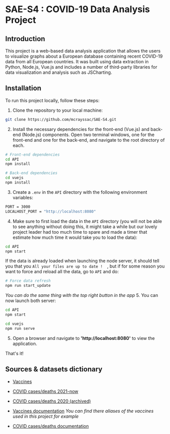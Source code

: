 # SAE-S4 : COVID-19 Data Analysis Project
## Introduction

This project is a web-based data analysis application that allows the users to visualize graphs about a European database containing recent COVID-19 data from all European countries. 
It was built using data extraction in Python, Node.js, Vue.js and includes a number of third-party libraries for data visualization and analysis such as JSCharting.

## Installation

To run this project locally, follow these steps:
1. Clone the repository to your local machine:
```bash
git clone https://github.com/mcrayssac/SAE-S4.git
```
2. Install the necessary dependencies for the front-end (Vue.js) and back-end (Node.js) components. Open two terminal
windows, one for the front-end and one for the back-end, and navigate to the root directory of each.
```bash
# Front-end dependencies
cd API
npm install

# Back-end dependencies
cd vuejs
npm install
```
3. Create a `.env` in the `API` directory with the following environment variables:
```bash
PORT = 3000
LOCALHOST_PORT = "http://localhost:8080"
```
4. Make sure to first load the data in the `API` directory (you will not be able to see anything without doing this, it might take a while but our lovely project leader had too much time to spare and made a timer that estimate how much time it would take you to load the data):
```bash
cd API
npm start
```
If the data is already loaded when launching the node server, it should tell you that you `All your files are up to date ! 
`, but if for some reason you want to force and reload all the data, go to `API` and do:
```bash
# Force data refresh
npm run start_update
```
*You can do the same thing with the top right button in the app*
5. You can now launch both server:
```bash
cd API
npm start

cd vuejs
npm run serve
```

5. Open a browser and navigate to **'http://localhost:8080'** to view the application.

That's it! 

## Sources & datasets dictionary

- [Vaccines](https://www.ecdc.europa.eu/en/publications-data/data-covid-19-vaccination-eu-eea)
- [COVID cases/deaths 2021-now](https://www.ecdc.europa.eu/en/publications-data/data-national-14-day-notification-rate-covid-19)
- [COVID cases/deaths 2020 (archived)](https://www.ecdc.europa.eu/en/publications-data/download-todays-data-geographic-distribution-covid-19-cases-worldwide)


- [Vaccines documentation](https://www.ecdc.europa.eu/sites/default/files/documents/Variable_Dictionary_VaccineTracker-7-october-2022.pdf)
  *You can find there aliases of the vaccines used in this project for example*
- [COVID cases/deaths documentation](https://www.ecdc.europa.eu/sites/default/files/documents/2022-06-23_Variable_Dictionary_and_Disclaimer_national_weekly_data.pdf)